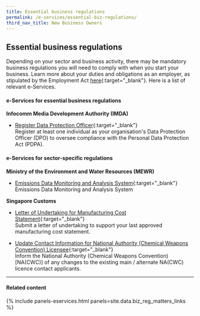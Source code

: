 ```yaml
---
title: Essential business regulations
permalink: /e-services/essential-biz-regulations/
third_nav_title: New Business Owners
---
```


## Essential business regulations

Depending on your sector and business activity, there may be mandatory business regulations you will need to comply with when you start your business. Learn more about your duties and obligations as an employer, as stipulated by the Employment Act [here](https://www.mom.gov.sg/employment-practices/employment-act){:target="_blank"}. Here is a list of relevant e-Services.

#### e-Services for essential business regulations

**Infocomm Media Development Authority (IMDA)**

- [Register Data Protection Officer](https://www.pdpc.gov.sg/overview-of-pdpa/data-protection/business-owner/data-protection-officers/dpo-registration){:target="_blank"}
<br>Register at least one individual as your organisation's Data Protection Officer (DPO) to oversee compliance with the Personal Data Protection Act (PDPA).

#### e-Services for sector-specific regulations

**Ministry of the Environment and Water Resources (MEWR)**

- [Emissions Data Monitoring and Analysis System](#){:target="_blank"}
<br>Emissions Data Monitoring and Analysis System

**Singapore Customs**

- [Letter of Undertaking for Manufacturing Cost Statement](https://eservices.customs.gov.sg/scripts/customs/LOU_MCS/LOU1_Terms.asp){:target="_blank"}
<br>Submit a letter of undertaking to support your last approved manufacturing cost statement.

- [Update Contact Information for National Authority (Chemical Weapons Convention) Licensee](https://form.gov.sg/#!/5f042661fefd4e0011922a7d){:target="_blank"}
<br>Inform the National Authority (Chemical Weapons Convention) [NA(CWC)] of any changes to the existing main / alternate NA(CWC) licence contact applicants.

----

#### Related content

{% include panels-eservices.html panels=site.data.biz_reg_matters_links %}

